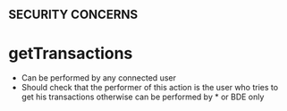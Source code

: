 ## SECURITY CONCERNS

# getTransactions

- Can be performed by any connected user
- Should check that the performer of this action is the user who tries to get his transactions otherwise can be performed by * or BDE only
